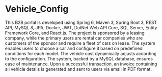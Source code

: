 # Vehicle_Config
This B2B portal is developed using Spring 6, Maven 3, Spring Boot 3, REST API, MySQL 8, JPA, Docker, JWT, DotNet Web API Core, SQL Server, Entity Framework Core, and React.js. The project is sponsored by a leasing company, while the primary users are rental car companies who are customers of the sponsor and require a fleet of cars on lease. The system enables users to choose a car and configure it based on predefined conditions for each model. The vehicle cost dynamically adjusts according to the configuration. The system, backed by a MySQL database, ensures ease of maintenance. Upon a successful transaction, an invoice containing all vehicle details is generated and sent to users via email in PDF format.
